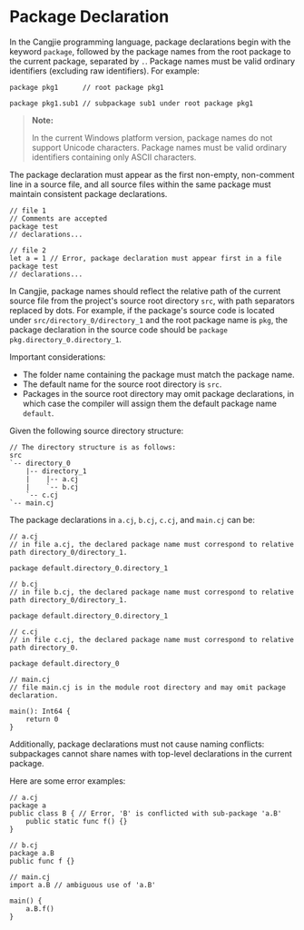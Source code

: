 # Package Declaration

In the Cangjie programming language, package declarations begin with the keyword `package`, followed by the package names from the root package to the current package, separated by `.`. Package names must be valid ordinary identifiers (excluding raw identifiers). For example:

<!-- compile -->

```cangjie
package pkg1      // root package pkg1
```

<!-- compile -->

```cangjie
package pkg1.sub1 // subpackage sub1 under root package pkg1
```

> **Note:**
>
> In the current Windows platform version, package names do not support Unicode characters. Package names must be valid ordinary identifiers containing only ASCII characters.

The package declaration must appear as the first non-empty, non-comment line in a source file, and all source files within the same package must maintain consistent package declarations.

<!-- compile.error -->
<!-- cfg="-p test --output-type=staticlib" -->

```cangjie
// file 1
// Comments are accepted
package test
// declarations...

// file 2
let a = 1 // Error, package declaration must appear first in a file
package test
// declarations...
```

In Cangjie, package names should reflect the relative path of the current source file from the project's source root directory `src`, with path separators replaced by dots. For example, if the package's source code is located under `src/directory_0/directory_1` and the root package name is `pkg`, the package declaration in the source code should be `package pkg.directory_0.directory_1`.

Important considerations:

- The folder name containing the package must match the package name.
- The default name for the source root directory is `src`.
- Packages in the source root directory may omit package declarations, in which case the compiler will assign them the default package name `default`.

Given the following source directory structure:

```text
// The directory structure is as follows:
src
`-- directory_0
    |-- directory_1
    |    |-- a.cj
    |    `-- b.cj
    `-- c.cj
`-- main.cj
```

The package declarations in `a.cj`, `b.cj`, `c.cj`, and `main.cj` can be:

```cangjie
// a.cj
// in file a.cj, the declared package name must correspond to relative path directory_0/directory_1.

package default.directory_0.directory_1
```

```cangjie
// b.cj
// in file b.cj, the declared package name must correspond to relative path directory_0/directory_1.

package default.directory_0.directory_1
```

```cangjie
// c.cj
// in file c.cj, the declared package name must correspond to relative path directory_0.

package default.directory_0
```

```cangjie
// main.cj
// file main.cj is in the module root directory and may omit package declaration.

main(): Int64 {
    return 0
}
```

Additionally, package declarations must not cause naming conflicts: subpackages cannot share names with top-level declarations in the current package.

Here are some error examples:

<!-- compile -->
<!-- cfg="-p a --output-type=staticlib" -->

```cangjie
// a.cj
package a
public class B { // Error, 'B' is conflicted with sub-package 'a.B'
    public static func f() {}
}
```

<!-- compile.error -->
<!-- cfg="-p a/B --output-type=staticlib" -->

```cangjie
// b.cj
package a.B
public func f {}
```

<!-- compile.error -->
<!-- cfg="liba.a liba.B.a" -->

```cangjie
// main.cj
import a.B // ambiguous use of 'a.B'

main() {
    a.B.f()
}
```